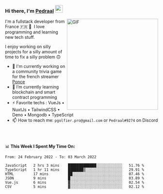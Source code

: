 ### Hi there, I'm <a href="https://pedraal.dev" target="_blank">Pedraal</a> <img src="https://media.giphy.com/media/hvRJCLFzcasrR4ia7z/giphy.gif" width="25px">
<img align="right" alt="GIF" src="https://pedraal.dev/avatar.png" width="300" height="300" />

I'm a fullstack developer from France 🇫🇷 🥖 &nbsp;I love programming and learning new
tech stuff.

I enjoy working on silly projects for a silly amount of time to fix a silly problem 🙃

- 🔭  I'm currently working on a community trivia game for the french streamer <a href="https://twitch.tv/ponce" target="_blank">Ponce</a>
- 🌱 I’m currently learning blockchain and smart contract programming
- ⚡ Favorite techs : VueJs &bull; NuxtJs &bull; TailwindCSS &bull; Deno &bull; Mongodb &bull; TypeScript
- 📫 How to reach me: `pgolfier.pro@gmail.com` or `Pedraal#9274` on Discord

<br>
<br>

📊 **This Week I Spent My Time On:**
<!--START_SECTION:waka-->

```text
From: 24 February 2022 - To: 03 March 2022

JavaScript   2 hrs 3 mins    █████████████░░░░░░░░░░░░   51.76 %
TypeScript   1 hr 11 mins    ███████▒░░░░░░░░░░░░░░░░░   29.91 %
HTML         17 mins         ██░░░░░░░░░░░░░░░░░░░░░░░   07.46 %
JSON         9 mins          █░░░░░░░░░░░░░░░░░░░░░░░░   03.89 %
Vue.js       6 mins          ▓░░░░░░░░░░░░░░░░░░░░░░░░   02.54 %
CSV          5 mins          ▓░░░░░░░░░░░░░░░░░░░░░░░░   02.12 %
```

<!--END_SECTION:waka-->
